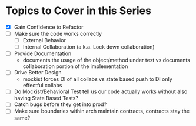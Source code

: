 # Topics to Cover in this Series

* [x] Gain Confidence to Refactor
* [ ] Make sure the code works correctly
	* [ ] External Behavior
	* [ ] Internal Collaboration (a.k.a. Lock down collaboration)
* [ ] Provide Documentation
	* documents the usage of the object/method under test vs documents collaboration portion of the implementation
* [ ] Drive Better Design
	* mockist forces DI of all collabs vs state based push to DI only effectful collabs
* [ ] Do Mockist/Behavioral Test tell us our code actually works without also having State Based Tests?
* [ ] Catch bugs before they get into prod?
* [ ] Make sure boundaries within arch maintain contracts, contracts stay the same?
